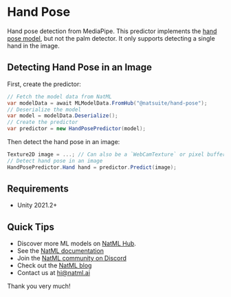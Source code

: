 # Hand Pose
Hand pose detection from MediaPipe. This predictor implements the [hand pose model](https://google.github.io/mediapipe/solutions/hands.html), but not the palm detector. It only supports detecting a single hand in the image.

## Detecting Hand Pose in an Image
First, create the predictor:
```csharp
// Fetch the model data from NatML
var modelData = await MLModelData.FromHub("@natsuite/hand-pose");
// Deserialize the model
var model = modelData.Deserialize();
// Create the predictor
var predictor = new HandPosePredictor(model);
```

Then detect the hand pose in an image:
```csharp
Texture2D image = ...; // Can also be a `WebCamTexture` or pixel buffer
// Detect hand pose in an image
HandPosePredictor.Hand hand = predictor.Predict(image);
```

## Requirements
- Unity 2021.2+

## Quick Tips
- Discover more ML models on [NatML Hub](https://hub.natml.ai).
- See the [NatML documentation](https://docs.natml.ai/unity)
- Join the [NatML community on Discord](https://hub.natml.ai/community)
- Check out the [NatML blog](https://blog.natml.ai)
- Contact us at [hi@natml.ai](mailto:hi@natml.ai)

Thank you very much!